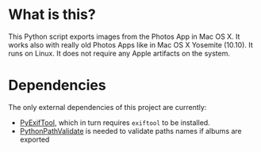 # What is this?

This Python script exports images from the Photos App in Mac OS X. It works also with really old Photos Apps like in Mac OS X Yosemite (10.10). It runs on Linux. It does not require any Apple artifacts on the system.

# Dependencies

The only  external dependencies of this project are currently:
- [PyExifTool](https://github.com/smarnach/pyexiftool), which in turn requires `exiftool` to be installed.
- [PythonPathValidate](https://github.com/thombashi/pathvalidate) is needed to validate paths names if albums are exported

